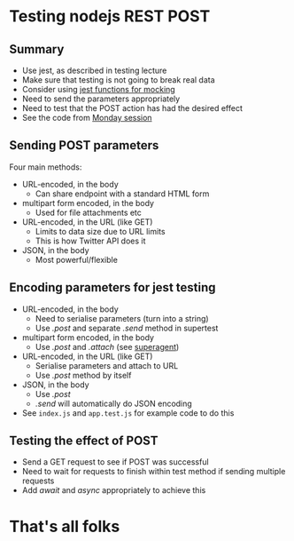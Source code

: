 
# Testing nodejs REST POST


## Summary

- Use jest, as described in testing lecture
- Make sure that testing is not going to break real data 
- Consider using [jest functions for mocking](https://jestjs.io/docs/en/mock-functions.html)
- Need to send the parameters appropriately
- Need to test that the POST action has had the desired effect
- See the code from [Monday session](https://github.com/stevenaeola/Prog1920/tree/master/Monday/routing)


## Sending POST parameters

Four main methods:

- URL-encoded, in the body
  - Can share endpoint with a standard HTML form
- multipart form encoded, in the body
  - Used for file attachments etc
- URL-encoded, in the URL (like GET)
  - Limits to data size due to URL limits
  - This is how Twitter API does it
- JSON, in the body
  - Most powerful/flexible


## Encoding parameters for jest testing

- URL-encoded, in the body
  - Need to serialise parameters (turn into a string)
  - Use _.post_ and separate _.send_ method in supertest
- multipart form encoded, in the body
  - Use _.post_ and _.attach_ (see [superagent](http://visionmedia.github.io/superagent/#multipart-requests))
- URL-encoded, in the URL (like GET)
  - Serialise parameters and attach to URL
  - Use _.post_ method by itself
- JSON, in the body
  - Use _.post_
  - _.send_ will automatically do JSON encoding
- See `index.js` and `app.test.js` for example code to do this


## Testing the effect of POST

- Send a GET request to see if POST was successful
- Need to wait for requests to finish within test method if sending multiple requests
- Add _await_ and _async_ appropriately to achieve this


# That's all folks
